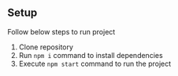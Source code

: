## Setup
Follow below steps to run project

1. Clone repository
2. Run `npm i` command to install dependencies
3. Execute `npm start` command to run the project
